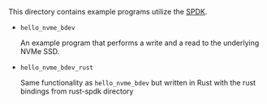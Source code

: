 This directory contains example programs utilize the [SPDK](http://www.spdk.io/doc/about.html).

- `hello_nvme_bdev`

    An example program that performs a write and a read to the underlying NVMe SSD.
    
- `hello_nvme_bdev_rust`

    Same functionality as `hello_nvme_bdev` but written in Rust with the rust bindings
    from rust-spdk directory